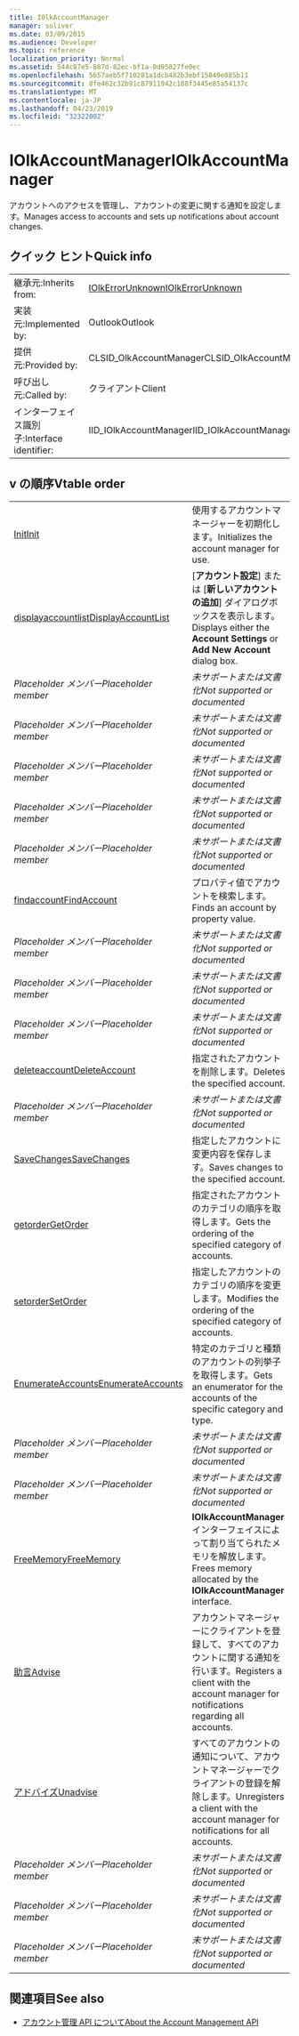 ```yaml
---
title: IOlkAccountManager
manager: soliver
ms.date: 03/09/2015
ms.audience: Developer
ms.topic: reference
localization_priority: Normal
ms.assetid: 544c87e5-887d-82ec-bf1a-0d95027fe0ec
ms.openlocfilehash: 5657aeb5f710281a1dcb482b3ebf15049e085b11
ms.sourcegitcommit: 8fe462c32b91c87911942c188f3445e85a54137c
ms.translationtype: MT
ms.contentlocale: ja-JP
ms.lasthandoff: 04/23/2019
ms.locfileid: "32322002"
---
```

# <a name="iolkaccountmanager"></a><span data-ttu-id="f59df-102">IOlkAccountManager</span><span class="sxs-lookup"><span data-stu-id="f59df-102">IOlkAccountManager</span></span>

<span data-ttu-id="f59df-103">アカウントへのアクセスを管理し、アカウントの変更に関する通知を設定します。</span><span class="sxs-lookup"><span data-stu-id="f59df-103">Manages access to accounts and sets up notifications about account changes.</span></span>
  
## <a name="quick-info"></a><span data-ttu-id="f59df-104">クイック ヒント</span><span class="sxs-lookup"><span data-stu-id="f59df-104">Quick info</span></span>

|||
|:-----|:-----|
|<span data-ttu-id="f59df-105">継承元:</span><span class="sxs-lookup"><span data-stu-id="f59df-105">Inherits from:</span></span>  <br/> |[<span data-ttu-id="f59df-106">IOlkErrorUnknown</span><span class="sxs-lookup"><span data-stu-id="f59df-106">IOlkErrorUnknown</span></span>](iolkerrorunknown.md) <br/> |
|<span data-ttu-id="f59df-107">実装元:</span><span class="sxs-lookup"><span data-stu-id="f59df-107">Implemented by:</span></span>  <br/> |<span data-ttu-id="f59df-108">Outlook</span><span class="sxs-lookup"><span data-stu-id="f59df-108">Outlook</span></span>  <br/> |
|<span data-ttu-id="f59df-109">提供元:</span><span class="sxs-lookup"><span data-stu-id="f59df-109">Provided by:</span></span>  <br/> |<span data-ttu-id="f59df-110">CLSID_OlkAccountManager</span><span class="sxs-lookup"><span data-stu-id="f59df-110">CLSID_OlkAccountManager</span></span>  <br/> |
|<span data-ttu-id="f59df-111">呼び出し元:</span><span class="sxs-lookup"><span data-stu-id="f59df-111">Called by:</span></span>  <br/> |<span data-ttu-id="f59df-112">クライアント</span><span class="sxs-lookup"><span data-stu-id="f59df-112">Client</span></span>  <br/> |
|<span data-ttu-id="f59df-113">インターフェイス識別子:</span><span class="sxs-lookup"><span data-stu-id="f59df-113">Interface identifier:</span></span>  <br/> |<span data-ttu-id="f59df-114">IID_IOlkAccountManager</span><span class="sxs-lookup"><span data-stu-id="f59df-114">IID_IOlkAccountManager</span></span>  <br/> |
   
## <a name="vtable-order"></a><span data-ttu-id="f59df-115">v の順序</span><span class="sxs-lookup"><span data-stu-id="f59df-115">Vtable order</span></span>

|||
|:-----|:-----|
|[<span data-ttu-id="f59df-116">Init</span><span class="sxs-lookup"><span data-stu-id="f59df-116">Init</span></span>](iolkaccountmanager-init.md) <br/> |<span data-ttu-id="f59df-117">使用するアカウントマネージャーを初期化します。</span><span class="sxs-lookup"><span data-stu-id="f59df-117">Initializes the account manager for use.</span></span>  <br/> |
|[<span data-ttu-id="f59df-118">displayaccountlist</span><span class="sxs-lookup"><span data-stu-id="f59df-118">DisplayAccountList</span></span>](iolkaccountmanager-displayaccountlist.md) <br/> |<span data-ttu-id="f59df-119">[**アカウント設定**] または [**新しいアカウントの追加**] ダイアログボックスを表示します。</span><span class="sxs-lookup"><span data-stu-id="f59df-119">Displays either the **Account Settings** or **Add New Account** dialog box.</span></span>  <br/> |
| <span data-ttu-id="f59df-120">*Placeholder メンバー*</span><span class="sxs-lookup"><span data-stu-id="f59df-120">*Placeholder member*</span></span>  <br/> | <span data-ttu-id="f59df-121">*未サポートまたは文書化*</span><span class="sxs-lookup"><span data-stu-id="f59df-121">*Not supported or documented*</span></span>  <br/> |
| <span data-ttu-id="f59df-122">*Placeholder メンバー*</span><span class="sxs-lookup"><span data-stu-id="f59df-122">*Placeholder member*</span></span>  <br/> | <span data-ttu-id="f59df-123">*未サポートまたは文書化*</span><span class="sxs-lookup"><span data-stu-id="f59df-123">*Not supported or documented*</span></span>  <br/> |
| <span data-ttu-id="f59df-124">*Placeholder メンバー*</span><span class="sxs-lookup"><span data-stu-id="f59df-124">*Placeholder member*</span></span>  <br/> | <span data-ttu-id="f59df-125">*未サポートまたは文書化*</span><span class="sxs-lookup"><span data-stu-id="f59df-125">*Not supported or documented*</span></span>  <br/> |
| <span data-ttu-id="f59df-126">*Placeholder メンバー*</span><span class="sxs-lookup"><span data-stu-id="f59df-126">*Placeholder member*</span></span>  <br/> | <span data-ttu-id="f59df-127">*未サポートまたは文書化*</span><span class="sxs-lookup"><span data-stu-id="f59df-127">*Not supported or documented*</span></span>  <br/> |
| <span data-ttu-id="f59df-128">*Placeholder メンバー*</span><span class="sxs-lookup"><span data-stu-id="f59df-128">*Placeholder member*</span></span>  <br/> | <span data-ttu-id="f59df-129">*未サポートまたは文書化*</span><span class="sxs-lookup"><span data-stu-id="f59df-129">*Not supported or documented*</span></span>  <br/> |
|[<span data-ttu-id="f59df-130">findaccount</span><span class="sxs-lookup"><span data-stu-id="f59df-130">FindAccount</span></span>](iolkaccountmanager-findaccount.md) <br/> |<span data-ttu-id="f59df-131">プロパティ値でアカウントを検索します。</span><span class="sxs-lookup"><span data-stu-id="f59df-131">Finds an account by property value.</span></span>  <br/> |
| <span data-ttu-id="f59df-132">*Placeholder メンバー*</span><span class="sxs-lookup"><span data-stu-id="f59df-132">*Placeholder member*</span></span>  <br/> | <span data-ttu-id="f59df-133">*未サポートまたは文書化*</span><span class="sxs-lookup"><span data-stu-id="f59df-133">*Not supported or documented*</span></span>  <br/> |
| <span data-ttu-id="f59df-134">*Placeholder メンバー*</span><span class="sxs-lookup"><span data-stu-id="f59df-134">*Placeholder member*</span></span>  <br/> | <span data-ttu-id="f59df-135">*未サポートまたは文書化*</span><span class="sxs-lookup"><span data-stu-id="f59df-135">*Not supported or documented*</span></span>  <br/> |
| <span data-ttu-id="f59df-136">*Placeholder メンバー*</span><span class="sxs-lookup"><span data-stu-id="f59df-136">*Placeholder member*</span></span>  <br/> | <span data-ttu-id="f59df-137">*未サポートまたは文書化*</span><span class="sxs-lookup"><span data-stu-id="f59df-137">*Not supported or documented*</span></span>  <br/> |
|[<span data-ttu-id="f59df-138">deleteaccount</span><span class="sxs-lookup"><span data-stu-id="f59df-138">DeleteAccount</span></span>](iolkaccountmanager-deleteaccount.md) <br/> |<span data-ttu-id="f59df-139">指定されたアカウントを削除します。</span><span class="sxs-lookup"><span data-stu-id="f59df-139">Deletes the specified account.</span></span>  <br/> |
| <span data-ttu-id="f59df-140">*Placeholder メンバー*</span><span class="sxs-lookup"><span data-stu-id="f59df-140">*Placeholder member*</span></span>  <br/> | <span data-ttu-id="f59df-141">*未サポートまたは文書化*</span><span class="sxs-lookup"><span data-stu-id="f59df-141">*Not supported or documented*</span></span>  <br/> |
|[<span data-ttu-id="f59df-142">SaveChanges</span><span class="sxs-lookup"><span data-stu-id="f59df-142">SaveChanges</span></span>](iolkaccountmanager-savechanges.md) <br/> |<span data-ttu-id="f59df-143">指定したアカウントに変更内容を保存します。</span><span class="sxs-lookup"><span data-stu-id="f59df-143">Saves changes to the specified account.</span></span>  <br/> |
|[<span data-ttu-id="f59df-144">getorder</span><span class="sxs-lookup"><span data-stu-id="f59df-144">GetOrder</span></span>](iolkaccountmanager-getorder.md) <br/> |<span data-ttu-id="f59df-145">指定されたアカウントのカテゴリの順序を取得します。</span><span class="sxs-lookup"><span data-stu-id="f59df-145">Gets the ordering of the specified category of accounts.</span></span>  <br/> |
|[<span data-ttu-id="f59df-146">setorder</span><span class="sxs-lookup"><span data-stu-id="f59df-146">SetOrder</span></span>](iolkaccountmanager-setorder.md) <br/> |<span data-ttu-id="f59df-147">指定したアカウントのカテゴリの順序を変更します。</span><span class="sxs-lookup"><span data-stu-id="f59df-147">Modifies the ordering of the specified category of accounts.</span></span>  <br/> |
|[<span data-ttu-id="f59df-148">EnumerateAccounts</span><span class="sxs-lookup"><span data-stu-id="f59df-148">EnumerateAccounts</span></span>](iolkaccountmanager-enumerateaccounts.md) <br/> |<span data-ttu-id="f59df-149">特定のカテゴリと種類のアカウントの列挙子を取得します。</span><span class="sxs-lookup"><span data-stu-id="f59df-149">Gets an enumerator for the accounts of the specific category and type.</span></span>  <br/> |
| <span data-ttu-id="f59df-150">*Placeholder メンバー*</span><span class="sxs-lookup"><span data-stu-id="f59df-150">*Placeholder member*</span></span>  <br/> | <span data-ttu-id="f59df-151">*未サポートまたは文書化*</span><span class="sxs-lookup"><span data-stu-id="f59df-151">*Not supported or documented*</span></span>  <br/> |
| <span data-ttu-id="f59df-152">*Placeholder メンバー*</span><span class="sxs-lookup"><span data-stu-id="f59df-152">*Placeholder member*</span></span>  <br/> | <span data-ttu-id="f59df-153">*未サポートまたは文書化*</span><span class="sxs-lookup"><span data-stu-id="f59df-153">*Not supported or documented*</span></span>  <br/> |
|[<span data-ttu-id="f59df-154">FreeMemory</span><span class="sxs-lookup"><span data-stu-id="f59df-154">FreeMemory</span></span>](iolkaccountmanager-freememory.md) <br/> |<span data-ttu-id="f59df-155">**IOlkAccountManager**インターフェイスによって割り当てられたメモリを解放します。</span><span class="sxs-lookup"><span data-stu-id="f59df-155">Frees memory allocated by the **IOlkAccountManager** interface.</span></span>  <br/> |
|[<span data-ttu-id="f59df-156">助言</span><span class="sxs-lookup"><span data-stu-id="f59df-156">Advise</span></span>](iolkaccountmanager-advise.md) <br/> |<span data-ttu-id="f59df-157">アカウントマネージャーにクライアントを登録して、すべてのアカウントに関する通知を行います。</span><span class="sxs-lookup"><span data-stu-id="f59df-157">Registers a client with the account manager for notifications regarding all accounts.</span></span>  <br/> |
|[<span data-ttu-id="f59df-158">アドバイズ</span><span class="sxs-lookup"><span data-stu-id="f59df-158">Unadvise</span></span>](iolkaccountmanager-unadvise.md) <br/> |<span data-ttu-id="f59df-159">すべてのアカウントの通知について、アカウントマネージャーでクライアントの登録を解除します。</span><span class="sxs-lookup"><span data-stu-id="f59df-159">Unregisters a client with the account manager for notifications for all accounts.</span></span>  <br/> |
| <span data-ttu-id="f59df-160">*Placeholder メンバー*</span><span class="sxs-lookup"><span data-stu-id="f59df-160">*Placeholder member*</span></span>  <br/> | <span data-ttu-id="f59df-161">*未サポートまたは文書化*</span><span class="sxs-lookup"><span data-stu-id="f59df-161">*Not supported or documented*</span></span>  <br/> |
| <span data-ttu-id="f59df-162">*Placeholder メンバー*</span><span class="sxs-lookup"><span data-stu-id="f59df-162">*Placeholder member*</span></span>  <br/> | <span data-ttu-id="f59df-163">*未サポートまたは文書化*</span><span class="sxs-lookup"><span data-stu-id="f59df-163">*Not supported or documented*</span></span>  <br/> |
| <span data-ttu-id="f59df-164">*Placeholder メンバー*</span><span class="sxs-lookup"><span data-stu-id="f59df-164">*Placeholder member*</span></span>  <br/> | <span data-ttu-id="f59df-165">*未サポートまたは文書化*</span><span class="sxs-lookup"><span data-stu-id="f59df-165">*Not supported or documented*</span></span>  <br/> |
   
## <a name="see-also"></a><span data-ttu-id="f59df-166">関連項目</span><span class="sxs-lookup"><span data-stu-id="f59df-166">See also</span></span>

- [<span data-ttu-id="f59df-167">アカウント管理 API について</span><span class="sxs-lookup"><span data-stu-id="f59df-167">About the Account Management API</span></span>](about-the-account-management-api.md)

